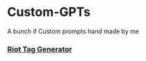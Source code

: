 # Custom-GPTs
A bunch if Custom prompts hand made by me

### [Riot Tag Generator](Fun/Riot%20Games/RiotGamesTags.md)
